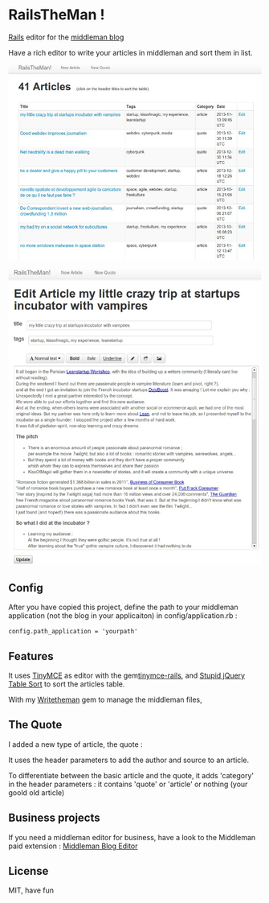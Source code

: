 # RailsTheMan !

<a href='http://rubyonrails.org/'>Rails</a> editor for the <a href='http://middlemanapp.com/basics/blogging/'>middleman blog</a>

Have a rich editor to write your articles in middleman and sort them in list.

![Alt demo](readme/railstheman-index.jpg)

![Alt demo](readme/railstheman-edit.jpg)


## Config

After you have copied this project, define the path to your middleman application (not the blog in your applicaiton) in config/application.rb :

	config.path_application = 'yourpath'


## Features

It uses <a href='http://www.tinymce.com/'>TinyMCE</a> as editor with the gem<a href='https://github.com/spohlenz/tinymce-rails'>tinymce-rails</a>, and <a href='https://github.com/joequery/Stupid-Table-Plugin'>Stupid jQuery Table Sort</a> to sort the articles table.

With my <a href='https://github.com/davidtysman/writetheman'>Writetheman</a> gem to manage the middleman files,


## The Quote

I added a new type of article, the quote :

It uses the header parameters to add the author and source to an article.

To differentiate between the basic article and the quote, it adds 'category' in the header parameters :
it contains 'quote' or 'article' or nothing (your goold old article)


## Business projects

If you need a middleman editor for business, have a look to the Middleman paid extension : 
<a href='http://middleman-blog-editor.awardwinningfjords.com/'>Middleman Blog Editor</a>

## License

MIT, have fun

